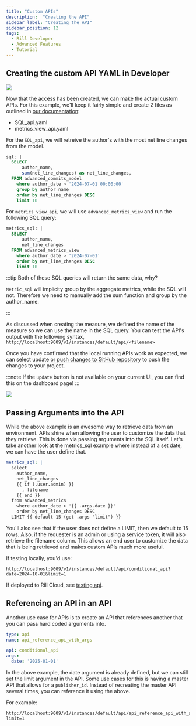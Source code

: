 ```yaml
---
title: "Custom APIs"
description:  "Creating the API"
sidebar_label: "Creating the API"
sidebar_position: 12
tags:
  - Rill Developer
  - Advanced Features
  - Tutorial
---
```


## Creating the custom API YAML in Developer

<img src = '/img/tutorials/api/create-api.gif' class='rounded-gif' />
<br />

Now that the access has been created, we can make the actual custom APIs. For this example, we'll keep it fairly simple and create 2 files as outlined in [our documentation](https://docs.rilldata.com/integrate/custom-apis/):

- SQL_api.yaml
- metrics_view_api.yaml


For the `SQL_api`, we will retreive the author's with the most net line changes from the model.
```sql
sql: |
  SELECT 
      author_name, 
      sum(net_line_changes) as net_line_changes,
  FROM advanced_commits_model 
    where author_date > '2024-07-01 00:00:00' 
    group by author_name 
    order by net_line_changes DESC  
    limit 10 
```



For `metrics_view_api`, we will use `advanced_metrics_view` and run the following SQL query:
```sql
metrics_sql: |
  SELECT 
      author_name, 
      net_line_changes 
  FROM advanced_metrics_view
    where author_date > '2024-07-01' 
    order by net_line_changes DESC 
    limit 10
```


:::tip 
Both of these SQL queries will return the same data, why? 

`Metric_sql` will implicity group by the aggregate metrics, while the SQL will not. Therefore we need to manually add the sum function and group by the author_name. 

:::

As discussed when creating the measure, we defined the name of the measure so we can use the name in the SQL query. You can test the API's output with the following syntax, `http://localhost:9009/v1/instances/default/api/<filename>`

Once you have confirmed that the local running APIs work as expected, we can select update [or push changes to GitHub repository](https://docs.rilldata.com/tutorials/rill_developer_advanced_features/advanced_developer/update-rill-cloud) to push the changes to your project.

:::note
If the `update` button is not available on your current UI, you can find this on the dashboard page!
:::

<img src = '/img/tutorials/api/api-status.png' class='rounded-gif' />
<br />

## Passing Arguments into the API
While the above example is an awesome way to retrieve data from an environment. APIs shine when allowing the user to customize the data that they retrieve. This is done via passing arguments into the SQL itself. Let's take another look at the metrics_sql example where instead of a set date, we can have the user define that.

```yaml
metrics_sql: |
  select 
    author_name, 
    net_line_changes 
    {{ if (.user.admin) }}
      , filename
    {{ end }}
  from advanced_metrics
    where author_date > '{{ .args.date }}' 
    order by net_line_changes DESC
  LIMIT {{ default 15 (get .args "limit") }}

```
You'll also see that if the user does not define a LIMIT, then we default to 15 rows. Also, if the requester is an admin or using a service token, it will also retrieve the filename column. This allows an end user to customize the data that is being retrieved and makes custom APIs much more useful.

If testing locally, you'd use:
```
http://localhost:9009/v1/instances/default/api/conditional_api?date=2024-10-01&limit=1
```

If deployed to Rill Cloud, see [testing api](test-api.md).

## Referencing an API in an API

Another use case for APIs is to create an API that references another that you can pass hard coded arguments into.

```yaml
type: api
name: api_reference_api_with_args

api: conditional_api
args: 
  date: '2025-01-01'
```

In the above example, the date argument is already defined, but we can still set the limit argument in the API. Some use cases for this is having a master API that allows for a `publisher_id`. Instead of recreating the master API several times, you can reference it using the above. 



For example:
```
http://localhost:9009/v1/instances/default/api/api_reference_api_with_args?limit=1
```